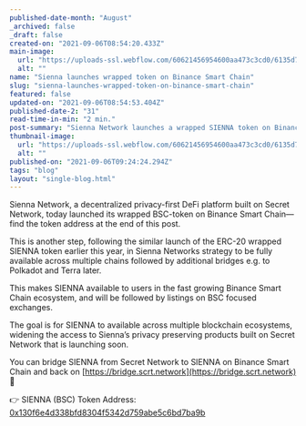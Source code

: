 ```yaml
---
published-date-month: "August"
_archived: false
_draft: false
created-on: "2021-09-06T08:54:20.433Z"
main-image:
  url: "https://uploads-ssl.webflow.com/60621456954600aa473c3cd0/6135d7284663e5c88b532af1_Binance%20Smart%20Chain%20Blog.jpg"
  alt: ""
name: "Sienna launches wrapped token on Binance Smart Chain"
slug: "sienna-launches-wrapped-token-on-binance-smart-chain"
featured: false
updated-on: "2021-09-06T08:54:53.404Z"
published-date-2: "31"
read-time-in-min: "2 min."
post-summary: "Sienna Network launches a wrapped SIENNA token on Binance Smart Chain."
thumbnail-image:
  url: "https://uploads-ssl.webflow.com/60621456954600aa473c3cd0/6135d72f4d8f80a5d1aa14d7_Binance%20Smart%20Chain%20Blog%20Thump.jpg"
  alt: ""
published-on: "2021-09-06T09:24:24.294Z"
tags: "blog"
layout: "single-blog.html"
---
```


Sienna Network, a decentralized privacy-first DeFi platform built on Secret Network, today launched its wrapped BSC-token on Binance Smart Chain— find the token address at the end of this post.

This is another step, following the similar launch of the ERC-20 wrapped SIENNA token earlier this year, in Sienna Networks strategy to be fully available across multiple chains followed by additional bridges e.g. to Polkadot and Terra later.

This makes SIENNA available to users in the fast growing Binance Smart Chain ecosystem, and will be followed by listings on BSC focused exchanges.

The goal is for SIENNA to available across multiple blockchain ecosystems, widening the access to Sienna’s privacy preserving products built on Secret Network that is launching soon.

You can bridge SIENNA from Secret Network to SIENNA on Binance Smart Chain and back on [https://bridge.scrt.network](https://bridge.scrt.network) 🌉

👉 SIENNA (BSC) Token Address: [0x130f6e4d338bfd8304f5342d759abe5c6bd7ba9b](https://bscscan.com/address/0x130f6e4d338bfd8304f5342d759abe5c6bd7ba9b)

‍
